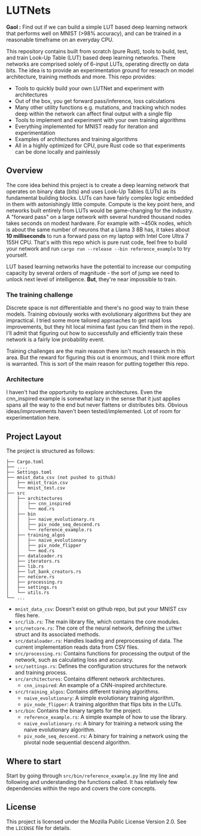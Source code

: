 # LUTNets

**Gaol :** Find out if we can build a simple LUT based deep learning network that performs well on MNIST (>98% accuracy), and can be trained in a reasonable timeframe on an everyday CPU.

This repository contains built from scratch (pure Rust), tools to build, test, and train Look-Up Table (LUT) based deep learning networks. There networks are comprised solely of 6-input LUTs, operating directly on data bits. The idea is to provide an experimentation ground for reseach on model architecture, training methods and more. This repo provides:
- Tools to quickly build your own LUTNet and experiment with architectures
- Out of the box, you get forward pass/inference, loss calculations
- Many other utility functions e.g. mutations, and tracking which nodes deep within the network can affect final output with a single flip
- Tools to implement and experiment with your own training algorithms
- Everything implemented for MNIST ready for iteration and experimentation
- Examples of architectures and training algorithms
- All in a highly optimized for CPU, pure Rust code so that experiments can be done locally and painlessly

## Overview
The core idea behind this project is to create a deep learning network that operates on binary data (bits) and uses Look-Up Tables (LUTs) as its fundamental building blocks. LUTs can have fairly complex logic embedded in them with astonishingly little compute. Compute is the key point here, and networks built entirely from LUTs would be game-changing for the industry. A "forward pass" on a large network with several hundred thousand nodes takes seconds on modest hardware. For example with ~450k nodes, which is about the same number of neurons that a Llama 3 8B has, it takes about **10 milliseconds** to run a forward pass on my laptop with Intel Core Ultra 7 155H CPU. That's with this repo which is pure rust code, feel free to build your network and run `cargo run --release --bin reference_example` to try yourself.

LUT based learning networks have the potential to increase our computing capacity by several orders of magnitude - the sort of jump we need to unlock next level of intelligence. **But**, they're near impossible to train.

### The training challenge
Discrete space is not differentiable and there's no good way to train these models. Training obviously works with evolutionary algorithms but they are impractical. I tried some more tailored approaches to get rapid loss improvements, but they hit local minima fast (you can find them in the repo). I'll admit that figuring out how to successfully and efficiently train these network is a fairly low probability event.

Training challenges are the main reason there isn't much research in this area. But the reward for figuring this out is enormous, and I think more effort is warranted. This is sort of the main reason for putting together this repo.

### Architecture 

I haven't had the opportunity to explore architectures. Even the cnn_inspired example is somewhat lazy in the sense that it just applies spans all the way to the end but never flattens or distributes bits. Obvious ideas/improvements haven't been tested/implemented. Lot of room for experimentation here.

## Project Layout
The project is structured as follows:

```
├── Cargo.toml
├── ....
├── Settings.toml
├── mnist_data_csv (not pushed to github)
│   ├── mnist_train.csv
│   └── mnist_test.csv
├── src
│   ├── architectures
│   │   ├── cnn_inspired
│   │   └── mod.rs
│   ├── bin
│   │   ├── naive_evolutionary.rs
│   │   ├── piv_node_seq_descend.rs
│   │   └── reference_example.rs
│   ├── training_algos
│   │   ├── naive_evolutionary
│   │   ├── piv_node_flipper
│   │   └── mod.rs
│   ├── dataloader.rs
│   ├── iterators.rs
│   ├── lib.rs
│   ├── lut_bank_creators.rs
│   ├── netcore.rs
│   ├── processing.rs
│   ├── settings.rs
│   └── utils.rs
└── ...
```

*   `mnist_data_csv`: Doesn't exist on github repo, but put your MNIST csv files here.
*   `src/lib.rs`: The main library file, which contains the core modules.
*   `src/netcore.rs`: The core of the neural network, defining the `LUTNet` struct and its associated methods.
*   `src/dataloader.rs`:  Handles loading and preprocessing of data. The current implementation reads data from CSV files.
*   `src/processing.rs`: Contains functions for processing the output of the network, such as calculating loss and accuracy.
*   `src/settings.rs`:  Defines the configuration structures for the network and training process.
*   `src/architectures`: Contains different network architectures.
    *   `cnn_inspired`: An example of a CNN-inspired architecture.
*   `src/training_algos`: Contains different training algorithms.
    *   `naive_evolutionary`: A simple evolutionary training algorithm.
    *   `piv_node_flipper`: A training algorithm that flips bits in the LUTs.
*   `src/bin`: Contains the binary targets for the project.
    *   `reference_example.rs`: A simple example of how to use the library.
    *   `naive_evolutionary.rs`: A binary for training a network using the naive evolutionary algorithm.
    *   `piv_node_seq_descend.rs`: A binary for training a network using the pivotal node sequential descend algorithm.

## Where to start

Start by going through `src/bin/reference_example.py` line my line and following and understanding the functions called. It has relatively few dependencies within the repo and covers the core concepts. 

## License

This project is licensed under the Mozilla Public License Version 2.0. See the `LICENSE` file for details.
